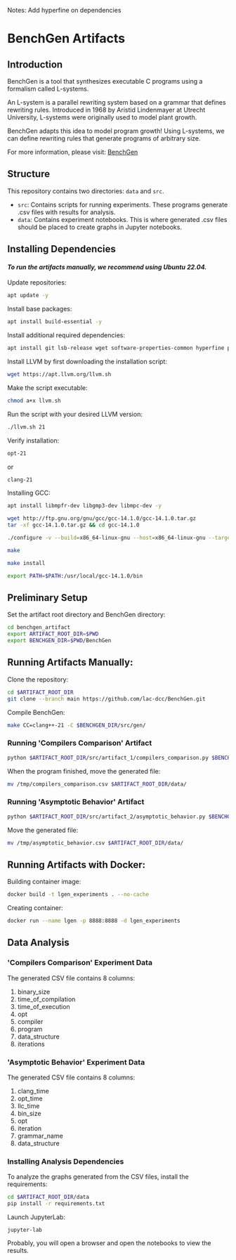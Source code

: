 Notes:
Add hyperfine on dependencies

# BenchGen Artifacts

## Introduction  
BenchGen is a tool that synthesizes executable C programs using a formalism called L-systems.  

An L-system is a parallel rewriting system based on a grammar that defines rewriting rules. Introduced in 1968 by Aristid Lindenmayer at Utrecht University, L-systems were originally used to model plant growth.  

BenchGen adapts this idea to model program growth! Using L-systems, we can define rewriting rules that generate programs of arbitrary size.  

For more information, please visit: [BenchGen](https://github.com/lac-dcc/BenchGen/)

## Structure
This repository contains two directories: `data` and `src`.

* `src`: Contains scripts for running experiments. These programs generate .csv files with results for analysis.
* `data`: Contains experiment notebooks. This is where generated .csv files should be placed to create graphs in Jupyter notebooks.

## Installing Dependencies


#### *To run the artifacts manually, we recommend using Ubuntu 22.04.*

Update repositories:
```bash
apt update -y
```

Install base packages:

```bash
apt install build-essential -y 
```

Install additional required dependencies:

```bash
apt install git lsb-release wget software-properties-common hyperfine python-is-pyton3 gnupg python3 python3-pip -y
```

Install LLVM by first downloading the installation script:

```bash
wget https://apt.llvm.org/llvm.sh
```

Make the script executable:

```bash
chmod a+x llvm.sh
```

Run the script with your desired LLVM version:

```bash
./llvm.sh 21
```

Verify installation:

```bash
opt-21
```

or


```bash
clang-21
```

Installing GCC:

```bash
apt install libmpfr-dev libgmp3-dev libmpc-dev -y
```

```bash
wget http://ftp.gnu.org/gnu/gcc/gcc-14.1.0/gcc-14.1.0.tar.gz
tar -xf gcc-14.1.0.tar.gz && cd gcc-14.1.0
```

```bash
./configure -v --build=x86_64-linux-gnu --host=x86_64-linux-gnu --target=x86_64-linux-gnu --prefix=/usr/local/gcc-14.1.0 --enable-checking=release --enable-languages=c,c++ --disable-multilib --program-suffix=-14
```

```bash
make
```

```bash
make install
```

```bash
export PATH=$PATH:/usr/local/gcc-14.1.0/bin
```

## Preliminary Setup

Set the artifact root directory and BenchGen directory:

```bash
cd benchgen_artifact
export ARTIFACT_ROOT_DIR=$PWD
export BENCHGEN_DIR=$PWD/BenchGen
```

## Running Artifacts Manually:

Clone the repository:

```bash
cd $ARTIFACT_ROOT_DIR
git clone --branch main https://github.com/lac-dcc/BenchGen.git
```

Compile BenchGen:

```bash
make CC=clang++-21 -C $BENCHGEN_DIR/src/gen/
```

### Running 'Compilers Comparison' Artifact

```bash
python $ARTIFACT_ROOT_DIR/src/artifact_1/compilers_comparison.py $BENCHGEN_DIR
```

When the program finished, move the generated file:

```bash
mv /tmp/compilers_comparison.csv $ARTIFACT_ROOT_DIR/data/
```

### Running 'Asymptotic Behavior' Artifact

```bash
python $ARTIFACT_ROOT_DIR/src/artifact_2/asymptotic_behavior.py $BENCHGEN_DIR
```

Move the generated file:


```bash
mv /tmp/asymptotic_behavior.csv $ARTIFACT_ROOT_DIR/data/
```

## Running Artifacts with Docker:


Building container image:

```bash
docker build -t lgen_experiments . --no-cache
```

Creating container:

```bash
docker run --name lgen -p 8888:8888 -d lgen_experiments
```

## Data Analysis

### 'Compilers Comparison' Experiment Data

The generated CSV file contains 8 columns:

1. binary_size
2. time_of_compilation
3. time_of_execution
4. opt
5. compiler
6. program
7. data_structure
8. iterations

### 'Asymptotic Behavior' Experiment Data

The generated CSV file contains 8 columns:

1. clang_time
2. opt_time
3. llc_time
4. bin_size
5. opt
6. iteration
7. grammar_name
8. data_structure

### Installing Analysis Dependencies

To analyze the graphs generated from the CSV files, install the requirements:

```bash
cd $ARTIFACT_ROOT_DIR/data
pip install -r requirements.txt
```

Launch JupyterLab:

```
jupyter-lab
```
Probably, you will open a browser and open the notebooks to view the results.
